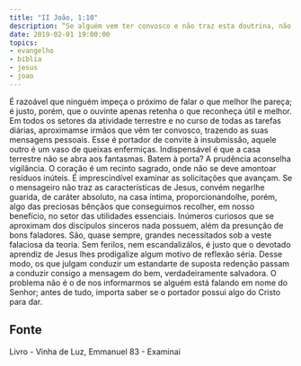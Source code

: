 ```yaml
---
title: "II João, 1:10"
description: “Se alguém vem ter convosco e não traz esta doutrina, não o recebais em casa.” J oão (II João, 10)
date: 2019-02-01 19:00:00
topics: 
- evangelho
- biblia
- jesus
- joao
---
```



É razoável que ninguém impeça o próximo de falar o que melhor lhe
pareça; é justo, porém, que o ouvinte apenas retenha o que reconheça útil e melhor.
Em todos os setores da atividade terrestre e no curso de todas as tarefas diárias,
aproximam­se irmãos que vêm ter convosco, trazendo as suas mensagens pessoais.
Esse é portador de convite à insubmissão, aquele outro é um vaso de
queixas enfermiças.
Indispensável é que a casa terrestre não se abra aos fantasmas.
Batem à porta?
A prudência aconselha vigilância.
O coração é um recinto sagrado, onde não se deve amontoar resíduos
inúteis.
É imprescindível examinar as solicitações que avançam.
Se o mensageiro não traz as características de Jesus, convém negar­lhe
guarida, de caráter absoluto, na casa íntima, proporcionando­lhe, porém, algo das
preciosas bênçãos que conseguimos recolher, em nosso benefício, no setor das
utilidades essenciais.
Inúmeros curiosos que se aproximam dos discípulos sinceros nada
possuem, além da presunção de bons faladores. São, quase sempre, grandes
necessitados sob a veste falaciosa da teoria. Sem feri­los, nem escandalizá­los, é
justo que o devotado aprendiz de Jesus lhes prodigalize algum motivo de reflexão
séria. Desse modo, os que julgam conduzir um estandarte de suposta redenção
passam a conduzir consigo a mensagem do bem, verdadeiramente salvadora.
O problema não é o de nos informarmos se alguém está falando em nome
do Senhor; antes de tudo, importa saber se o portador possui algo do Cristo para dar.




## Fonte
Livro - Vinha de Luz, Emmanuel
83 - Examinai
